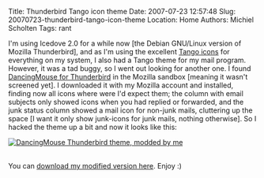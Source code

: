Title: Thunderbird Tango icon theme
Date: 2007-07-23 12:57:48
Slug: 20070723-thunderbird-tango-icon-theme
Location: Home
Authors: Michiel Scholten
Tags: rant

<p>I'm using Icedove 2.0 for a while now [the Debian GNU/Linux version of Mozilla Thunderbird], and as I'm using the excellent <a href="http://tango.freedesktop.org/Tango_Desktop_Project">Tango icons</a> for everything on my system, I also had a Tango theme for my mail program. However, it was a tad buggy, so I went out looking for another one. I found <a href="https://addons.mozilla.org/en-US/thunderbird/addon/4920">DancingMouse for Thunderbird</a> in the Mozilla sandbox [meaning it wasn't screened yet]. I downloaded it with my Mozilla account and installed, finding now all icons where were I'd expect them; the column with email subjects only showed icons when you had replied or forwarded, and the junk status column showed a mail icon for non-junk mails, cluttering up the space [I want it only show junk-icons for junk mails, nothing otherwise]. So I hacked the theme up a bit and now it looks like this:</p>

<div class="content-image"><div><a href="http://aquariusoft.org/gallery/v/screenies/linux/20070723_galadriel_icedove_dancingmouse_aquatixmod_censored.png.html"><img src="http://aquariusoft.org/~mbscholt/images/content/dancingmouse_tb_theme.png" alt="DancingMouse Thunderbird theme, modded by me" title="DancingMouse Thunderbird theme, modded by me" /></a></div></div>
<br style="clear: both;" />

<p>You can <a href="http://aquariusoft.org/files/dancingmouse-1.0-tb_aquatixmod.jar">download my modified version here</a>. Enjoy :)</p>